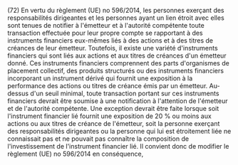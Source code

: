 (72) En vertu du règlement (UE) no 596/2014, les personnes exerçant des responsabilités dirigeantes et les personnes ayant un lien étroit avec elles sont tenues de notifier à l'émetteur et à l'autorité compétente toute transaction effectuée pour leur propre compte se rapportant à des instruments financiers eux-mêmes liés à des actions et à des titres de créances de leur émetteur. Toutefois, il existe une variété d'instruments financiers qui sont liés aux actions et aux titres de créances d'un émetteur donné. Ces instruments financiers comprennent des parts d'organismes de placement collectif, des produits structurés ou des instruments financiers incorporant un instrument dérivé qui fournit une exposition à la performance des actions ou titres de créance émis par un émetteur. Au-dessus d'un seuil minimal, toute transaction portant sur ces instruments financiers devrait être soumise à une notification à l'attention de l'émetteur et de l'autorité compétente. Une exception devrait être faite lorsque soit l'instrument financier lié fournit une exposition de 20 % ou moins aux actions ou aux titres de créance de l'émetteur, soit la personne exerçant des responsabilités dirigeantes ou la personne qui lui est étroitement liée ne connaissait pas et ne pouvait pas connaître la composition de l'investissement de l'instrument financier lié. Il convient donc de modifier le règlement (UE) no 596/2014 en conséquence,